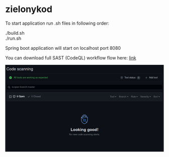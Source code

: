 # zielonykod
To start application run .sh files in following order:

./build.sh<br />
./run.sh

Spring boot application will start on localhost port 8080

You can download full SAST (CodeQL) workflow flow here: <a href="https://github.com/kmiszczynski/zielonykod/raw/master/misc/codeql_scan_log.zip">link</a>

<img src="https://raw.githubusercontent.com/kmiszczynski/zielonykod/master/misc/scan.jpg" />
